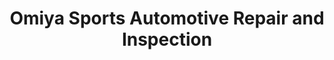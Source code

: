 ---
title: "Omiya Sports Automotive Repair and Inspection"
url: /cary/omiya-sports-automotive-repair-and-inspection/
shop: car repair
---